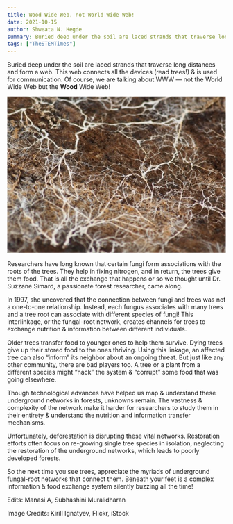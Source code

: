 ```yaml
---
title: Wood Wide Web, not World Wide Web!
date: 2021-10-15
author: Shweata N. Hegde
summary: Buried deep under the soil are laced strands that traverse long distances and form a web
tags: ["TheSTEMTimes"]
---
```

Buried deep under the soil are laced strands that traverse long distances and form a web. This web connects all the devices (read trees!) & is used for communication. Of course, we are talking about WWW — not the World Wide Web but the **Wood** Wide Web!

<img src = '010_tst_wood_wide_web_1.jpg'>

Researchers have long known that certain fungi form associations with the roots of the trees. They help in fixing nitrogen, and in return, the trees give them food. That is all the exchange that happens or so we thought until Dr. Suzzane Simard, a passionate forest researcher, came along.

In 1997, she uncovered that the connection between fungi and trees was not a one-to-one relationship. Instead, each fungus associates with many trees and a tree root can associate with different species of fungi! This interlinkage, or the fungal-root network, creates channels for trees to exchange nutrition & information between different individuals.

Older trees transfer food to younger ones to help them survive. Dying trees give up their stored food to the ones thriving. Using this linkage, an affected tree can also “inform” its neighbor about an ongoing threat. But just like any other community, there are bad players too. A tree or a plant from a different species might “hack” the system & “corrupt” some food that was going elsewhere.

Though technological advances have helped us map & understand these underground networks in forests, unknowns remain. The vastness & complexity of the network make it harder for researchers to study them in their entirety & understand the nutrition and information transfer mechanisms.

Unfortunately, deforestation is disrupting these vital networks. Restoration efforts often focus on re-growing single tree species in isolation, neglecting the restoration of the underground networks, which leads to poorly developed forests.

So the next time you see trees, appreciate the myriads of underground fungal-root networks that connect them. Beneath your feet is a complex information & food exchange system silently buzzing all the time!


Edits: Manasi A, Subhashini Muralidharan

Image Credits: Kirill Ignatyev, Flickr, iStock